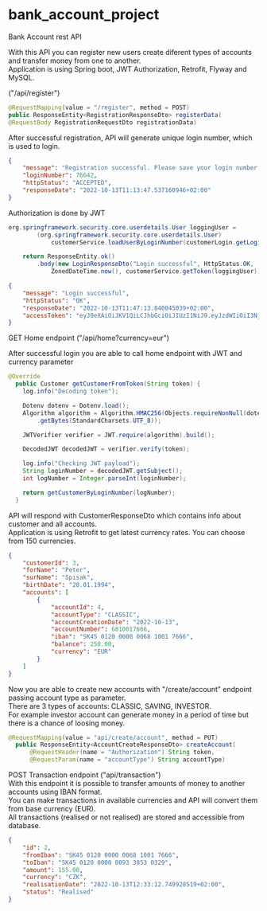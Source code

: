 # bank_account_project

Bank Account rest API

With this API you can register new users create diferent types of accounts and transfer money from one to another.  
Application is using Spring boot, JWT Authorization, Retrofit, Flyway and MySQL.

("/api/register")

```java 
@RequestMapping(value = "/register", method = POST)
public ResponseEntity<RegistrationResponseDto> registerData(
@RequestBody RegistrationRequestDto registrationData)
```

After successful registration, API will generate unique login number,
which is used to login.

```json
{
    "message": "Registration successful. Please save your login number!",
    "loginNumber": 76642,
    "httpStatus": "ACCEPTED",
    "responseDate": "2022-10-13T11:13:47.537160946+02:00"
}
```

Authorization is done by JWT

```java
org.springframework.security.core.userdetails.User loggingUser =
        (org.springframework.security.core.userdetails.User)
            customerService.loadUserByLoginNumber(customerLogin.getLoginNumber());

    return ResponseEntity.ok()
        .body(new LoginResponseDto("Login successful", HttpStatus.OK,
            ZonedDateTime.now(), customerService.getToken(loggingUser)));
```

```json
{
    "message": "Login successful",
    "httpStatus": "OK",
    "responseDate": "2022-10-13T11:47:13.840045039+02:00",
    "accessToken": "eyJ0eXAiOiJKV1QiLCJhbGciOiJIUzI1NiJ9.eyJzdWIiOiI3NjY0MiIsInJvbGVzIjpbXSwiaXNzIjoib3JnLnNwcmluZ2ZyYW1ld29yay53ZWIuc2VydmxldC5zdXBwb3J0LlNlcnZsZXRVcmlDb21wb25lbnRzQnVpbGRlckAyYWM0OTQwNyIsImV4cCI6MTY2NTY1ODAzM30.wdQ1k0IF6hD_ABVqy40YOGiebI03DDSGY01ug0xDBb0"
}
```

GET Home endpoint ("/api/home?currency=eur")

After successful login you are able to call home endpoint with JWT and currency parameter

```java
@Override
  public Customer getCustomerFromToken(String token) {
    log.info("Decoding token");

    Dotenv dotenv = Dotenv.load();
    Algorithm algorithm = Algorithm.HMAC256(Objects.requireNonNull(dotenv.get("JWT_SECRET_KEY"))
        .getBytes(StandardCharsets.UTF_8));

    JWTVerifier verifier = JWT.require(algorithm).build();

    DecodedJWT decodedJWT = verifier.verify(token);

    log.info("Checking JWT payload");
    String loginNumber = decodedJWT.getSubject();
    int logNumber = Integer.parseInt(loginNumber);

    return getCustomerByLoginNumber(logNumber);
  }
```
API will respond with CustomerResponseDto which contains info about customer and all accounts.  
Application is using Retrofit to get latest currency rates. You can choose from 150 currencies.


```json
{
    "customerId": 3,
    "forName": "Peter",
    "surName": "Spisak",
    "birthDate": "28.01.1994",
    "accounts": [
        {
            "accountId": 4,
            "accountType": "CLASSIC",
            "accountCreationDate": "2022-10-13",
            "accountNumber": 6810017666,
            "iban": "SK45 0120 0000 0068 1001 7666",
            "balance": 250.00,
            "currency": "EUR"
        }
    ]
}
```

Now you are able to create new accounts with "/create/account" endpoint passing account type as parameter.  
There are 3 types of accounts: CLASSIC, SAVING, INVESTOR.  
For example investor account can generate money in a period of time but there is a chance of loosing money.

```java
@RequestMapping(value = "api/create/account", method = PUT)
  public ResponseEntity<AccountCreateResponseDto> createAccount(
      @RequestHeader(name = "Authorization") String token,
      @RequestParam(name = "accountType") String accountType)
```

POST Transaction endpoint ("api/transaction")  
With this endpoint it is possible to transfer amounts of money to another accounts using IBAN format.  
You can make transactions in available currencies and API will convert them from base currency (EUR).  
All transactions (realised or not realised) are stored and accessible from database.

```json
{
    "id": 2,
    "fromIban": "SK45 0120 0000 0068 1001 7666",
    "toIban": "SK45 0120 0000 0093 3853 0329",
    "amount": 155.00,
    "currency": "CZK",
    "realisationDate": "2022-10-13T12:33:12.749928519+02:00",
    "status": "Realised"
}
```
